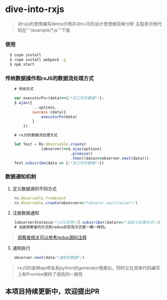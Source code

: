 # dive-into-rxjs

> 对rxjs的使用编写demo示例并对rxJS的设计思想做简单分析
> 主程序示例代码在'''/example/*.js'''下面


### 使用
```bash
  $ cnpm install
  $ cnpm install webpack -g
  $ npm start

```

### 传统数据操作和rxJS的数据流处理方式
```javascript
    # 传统方式

    var executorFn=(data)=>{/*加工你的数据*/};
    $.ajax({
            ...options,
            success:(data){
                executorFn(data)
            }
        })

    # rxJS的数据流处理方式

    let Test = Rx.Observable.create(
                (observer)=>$.ajax(options)
                             .promise()
                             .then((data)=>observer.next(data)))
    Test.subscribe(data => {/*加工你的数据*/})
```

### 数据通知机制
1. 定义数据源的不同方式
```javascript
    rx.Observable.fromEvent
    rx.Observable.create(observer=>/*obserer.next(value)*/)
```
2. 注册数据通知
```javascript
    [observerInstance/*rxJS实例*/].subscribe((data)=>/*自定义处理方式*/)
    # 注册观察者的方式和redux的实现方式是一模一样的。
```
>[观察者相关可以参考redux源码注释](https://github.com/slashhuang/redux-annotation/blob/master/src/createStore.js)

3. 通知执行
```javascript
    observer.next(data/*通知的数据*/)
```
> rxJS的各种api命名和python的generator很类似，同时又在具体代码编写上和Promise保持了很高的一致性


## 本项目持续更新中，欢迎提出PR






